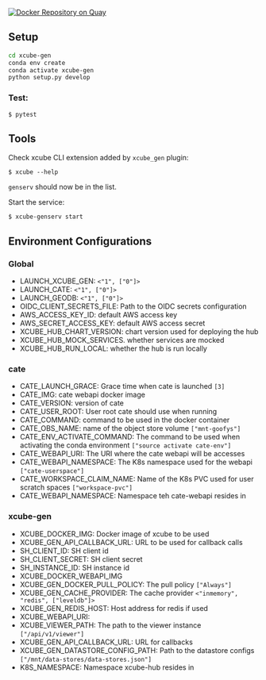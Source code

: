 [![Docker Repository on Quay](https://quay.io/repository/bcdev/xcube-hub/status "Docker Repository on Quay")](https://quay.io/repository/bcdev/xcube-hub)

## Setup

```bash
cd xcube-gen
conda env create
conda activate xcube-gen
python setup.py develop
```
    
### Test:

    $ pytest

## Tools

Check xcube CLI extension added by `xcube_gen` plugin:

    $ xcube --help
    
`genserv` should now be in the list.    

Start the service: 

    $ xcube-genserv start
    
    
## Environment Configurations

### Global

- LAUNCH_XCUBE_GEN: `<"1", ["0"]>` 
- LAUNCH_CATE: `<"1", ["0"]>` 
- LAUNCH_GEODB: `<"1", ["0"]>` 
- OIDC_CLIENT_SECRETS_FILE: Path to the OIDC secrets configuration
- AWS_ACCESS_KEY_ID: default AWS access key
- AWS_SECRET_ACCESS_KEY: default AWS access secret
- XCUBE_HUB_CHART_VERSION: chart version used for deploying the hub
- XCUBE_HUB_MOCK_SERVICES. whether services are mocked
- XCUBE_HUB_RUN_LOCAL: whether the hub is run locally  



### cate

- CATE_LAUNCH_GRACE: Grace time when cate is launched `[3]` 
- CATE_IMG: cate webapi docker image
- CATE_VERSION: version of cate
- CATE_USER_ROOT: User root cate should use when running
- CATE_COMMAND: command to be used in the docker container
- CATE_OBS_NAME: name of the object store volume `["mnt-goofys"]`
- CATE_ENV_ACTIVATE_COMMAND: The command to be used when activating the conda environment `["source activate cate-env"]`
- CATE_WEBAPI_URI: The URI where the cate webapi will be accesses 
- CATE_WEBAPI_NAMESPACE: The K8s namespace used for the webapi `["cate-userspace"]`
- CATE_WORKSPACE_CLAIM_NAME: Name of the K8s PVC used for user scratch spaces `["workspace-pvc"]`
- CATE_WEBAPI_NAMESPACE: Namespace teh cate-webapi resides in 


### xcube-gen

- XCUBE_DOCKER_IMG: Docker image of xcube to be used
- XCUBE_GEN_API_CALLBACK_URL: URL to be used for callback calls
- SH_CLIENT_ID: SH client id
- SH_CLIENT_SECRET: SH client secret
- SH_INSTANCE_ID: SH instance id
- XCUBE_DOCKER_WEBAPI_IMG
- XCUBE_GEN_DOCKER_PULL_POLICY: The pull policy `["Always"]`
- XCUBE_GEN_CACHE_PROVIDER: The cache provider `<"inmemory", "redis", ["leveldb"]>`
- XCUBE_GEN_REDIS_HOST: Host address for redis if used
- XCUBE_WEBAPI_URI: 
- XCUBE_VIEWER_PATH: The path to the viewer instance `["/api/v1/viewer"]`
- XCUBE_GEN_API_CALLBACK_URL: URL for callbacks
- XCUBE_GEN_DATASTORE_CONFIG_PATH: Path to the datastore configs `["/mnt/data-stores/data-stores.json"]` 
- K8S_NAMESPACE: Namespace xcube-hub resides in
